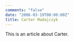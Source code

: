 ```yaml
---
comments: "false"
date: "2006-03-19T00:00:00Z"
title: Carter Madajczyk
---
```

This is an article about Carter.
